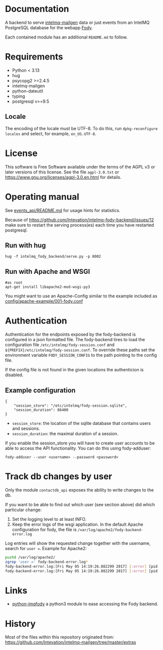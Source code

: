 # Documentation
A backend to serve
[intelmq-mailgen](https://github.com/Intevation/intelmq-mailgen)
data or just events from an IntelMQ PostgreSQL database
for the webapp [Fody](https://github.com/intevation/intelmq-fody).


Each contained module has an additional `README.md` to follow.

# Requirements
 * Python < 3.13
 * hug
 * psycopg2 >=2.4.5
 * intelmq-mailgen
 * python-dateutil
 * typing
 * postgresql v>=9.5

## Locale

The encoding of the locale must be UTF-8.
To do this, run `dpkg-reconfigure locales` and select, for example, `en_US.UTF-8`.

# License
This software is Free Software available under the terms of
the AGPL v3 or later versions of this license.
See the file `agpl-3.0.txt` or https://www.gnu.org/licenses/agpl-3.0.en.html
for details.

# Operating manual

See [events_api/README.md](events_api/README.md) for usage hints for statistics.

Because of https://github.com/Intevation/intelmq-fody-backend/issues/12
make sure to restart the serving process(es) each time you have
restarted postgresql.

## Run with hug
```
hug -f intelmq_fody_backend/serve.py -p 8002
```


## Run with Apache and WSGI
```
#as root
apt-get install libapache2-mod-wsgi-py3
```

You might want to use an Apache-Config similar to the example included as
[config/apache-example/001-fody.conf](config/apache-example/001-fody.conf)

# Authentication
Authentication for the endpoints exposed by the fody-backend is configured in a json formatted file. The fody-backend tires to load the configuration file `/etc/intelmq/fody-session.conf` and `${PREFIX}/etc/intelmq/fody-session.conf`. To override these paths set the environment variable `FODY_SESSION_CONFIG` to the path pointing to the config file.

If the config file is not found in the given locations the authenticion is disabled.

## Example configuration

```
{
	"session_store": "/etc/intelmq/fody-session.sqlite",
	"session_duration": 86400
}
```

* `session_store`: the location of the sqlite database that contains users and sessions.
* `session_duration`: the maximal duration of a session.

If you enable the session_store you will have to create user accounts to be able to access the API functionality. You can do this using fody-adduser:
```
fody-adduser --user <username> --password <password>
```

# Track db changes by user
Only the module `contactdb_api` exposes the ability to write changes to the db.

If you want to be able to find out which user (see section above) did which particular change:
 1. Set the logging level to at least INFO.
 2. Keep the error logs of the wsgi application. In the default Apache configuration for fody, the file is `/var/log/apache2/fody-backend-error.log`

Log entries will show the requested change
together with the username, search for
`user =`. Example for Apache2:

```sh
pushd /var/log/apache2/
zgrep 'user =' fody-backend-error.log*
fody-backend-error.log:[Fri May 05 14:19:26.882299 2017] [:error] [pid 2075] 2017-05-05 14:19:26,882 contactdb_api.contactdb_api.serve INFO - Got commit_object = {'orgs': [{'comment': 'Testing', 'first_handle': '', 'name': 'Intevation', 'sector_id': None, 'contacts': [], 'ti_handle': '', 'ripe_org_hdl': '', 'asns': []}], 'commands': ['create']}; user = 'bernhard.reiter'
fody-backend-error.log:[Fri May 05 14:19:26.882299 2017] [:error] [pid 2075] 2017-05-05 14:19274,179 contactdb_api.contactdb_api.serve INFO - Commit successful, results = [('create', 126)]; user = 'bernhard.reiter'
```

# Links
* [python-imqfody](https://github.com/3c7/python-imqfody) a python3 module
  to ease accessing the Fody backend.

# History
Most of the files within this repository originated from:
https://github.com/Intevation/intelmq-mailgen/tree/master/extras
